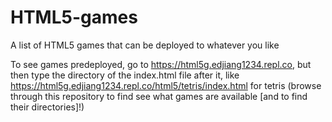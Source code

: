 # HTML5-games
A list of HTML5 games that can be deployed to whatever you like

To see games predeployed, go to https://html5g.edjiang1234.repl.co, but then type the directory of the index.html file after it, like https://html5g.edjiang1234.repl.co/html5/tetris/index.html for tetris (browse through this repository to find see what games are available [and to find their directories]!)
